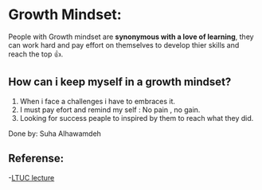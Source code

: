 # Growth Mindset:

People with Growth mindset are **synonymous with a love of learning**, 
they can work hard and pay effort on themselves to develop thier skills and reach the top :+1:.

## How can i keep myself in a growth mindset?
1. When i face a challenges i have to embraces it.
2. I must pay efort and remind my self : No pain , no gain.
3. Looking for success peaple to inspired by them to reach what they did. 

Done by: Suha Alhawamdeh
## Referense:
-[LTUC lecture ](https://www.atlassian.com/blog/inside-atlassian/growth-mindset)
